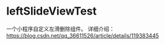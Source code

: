 # leftSlideViewTest
一个小程序自定义左滑删除组件。
详细介绍：https://blog.csdn.net/qq_36611526/article/details/119383445